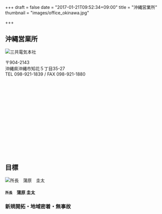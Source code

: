 +++
draft = false
date = "2017-01-21T09:52:34+09:00"
title = "沖縄営業所"
thumbnail = "images/office_okinawa.jpg"

+++
[]()
        <div class="page-header2 text-left">
          <h2 class="headline rich_font h1_title">沖縄営業所</h2>
        </div>
        <div class="row">
          <div class="col-md-6"> <img src="images/office_okinawa.jpg" class="img-responsive img_office" alt="三共電気本社"> </div>
          <div class="col-md-6">
            <p>〒904-2143<br>
              沖縄県沖縄市知花５丁目35-27<br>
              TEL 098-921-1839&nbsp;/&nbsp;FAX 098-921-1880</p>
            <!--グーグルマップ▼ --> 
            <!-- body onload="initialize();" -->
            <div id="map_canvas" style="width:100%;height:235px;"></div>
            <!-- / グーグルマップ▲   --> 
          </div>
        </div>
        <div class="page-header2 text-left margin-t-20">
          <h2 class="headline rich_font h1_title">目標</h2>
        </div>
        <div class="row">
          <div class="col-md-3"><img src="images/office_04.jpg" class="img-responsive img-thumbnail" alt="所長　蒲原　圭太"/> </div>
          <div class="col-md-9">
            <h4 align="left" class="rich_font"><small>所長</small>　蒲原 圭太</h4>
            <h3 class="rich_font h3_00">新規開拓・地域密着・無事故</h3>
          </div>
        </div>
        <div id="map"></div>
